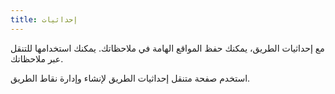 ```yaml
---
title: إحداثيات
---
```


مع إحداثيات الطريق، يمكنك حفظ المواقع الهامة في ملاحظاتك. يمكنك استخدامها للتنقل عبر ملاحظاتك.

استخدم صفحة متنقل إحداثيات الطريق لإنشاء وإدارة نقاط الطريق.
